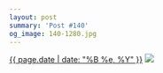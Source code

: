 ```yaml
---
layout: post
summary: 'Post #140'
og_image: 140-1280.jpg
---
```


<p>
  <time><a href="/140">{{ page.date | date: "%B %e, %Y" }}</a></time>
  <a href="/140"><img src="{{ site.assets_url }}/140-640.jpg" srcset="{{ site.assets_url }}/140-1280.jpg 1280w, {{ site.assets_url }}/140-960.jpg 960w, {{ site.assets_url }}/140-640.jpg 640w, {{ site.assets_url }}/140-320.jpg 320w" sizes="(min-width: 700px) 50vw, calc(100vw - 2rem)" /></a>
</p>
